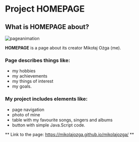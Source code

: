 # Project HOMEPAGE

## What is HOMEPAGE about?

![pageanimation](https://user-images.githubusercontent.com/127400427/224016618-daadce9d-0320-466b-8df8-fd8293cb55a9.gif)

**HOMEPAGE** is a page about its creator Mikołaj Ożga (me).

### Page describes things like:
- my hobbies
- my achievements
- my things of interest
- my goals.

### My project includes elements like:
- page navigation
- photo of mine
- table with my favourite songs, singers and albums
- button with simple Java.Script code.

** Link to the page: https://mikolajozga.github.io/mikolajozga/ **
